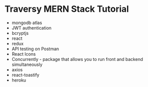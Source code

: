 # Traversy MERN Stack Tutorial

<!-- https://www.youtube.com/watch?v=-0exw-9YJBo&list=PLillGF-RfqbbQeVSccR9PGKHzPJSWqcsm -->

- mongodb atlas
- JWT authentication
- bcryptjs
- react
- redux
- API testing on Postman
- React Icons
- Concurrently - package that allows you to run front and backend simultaneously
- axios
- react-toastify
- heroku
